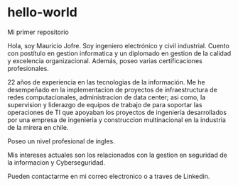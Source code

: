 # hello-world
Mi primer repositorio

Hola, soy Mauricio Jofre. Soy ingeniero electrónico y civil industrial. Cuento con postítulo en gestion informatica y un diplomado en gestion de la calidad y excelencia organizacional. Además, poseo varias certificaciones profesionales.

22 años de experiencia en las tecnologias de la información. Me he desempeñado en la implementacion de proyectos de infraestructura de redes computacionales, administracion de data center; asi como, la supervision y liderazgo de equipos de trabajo de para soportar las operaciones de TI que apoyaban los proyectos de ingeniería desarrollados por una empresa de ingenieria y construccion multinacional en la industria de la mirera en chile.

Poseo un nivel profesional de ingles.

Mis intereses actuales son los relacionados con la gestion en seguridad de la informacion y Cyberseguridad.

Pueden contactarme en mi correo electronico o a traves de Linkedin.
